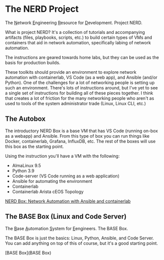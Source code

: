 # The NERD Project

The <ins>N</ins>etwork <ins>E</ins>ngineering <ins>R</ins>esource for <ins>D</ins>evelopment. Project NERD. 

What is project NERD? It's a collection of tutorials and accompanying artifacts (files, playbooks, scripts, etc.) to build certain types of VMs and containers that aid in network automation, specifically labing of network automation. 

The instructions are geared towards home labs, but they can be used as the basis for production builds. 

These toolkits should provide an environment to explore network automation with containerlab, VS Code (as a web app), and Ansible (and/or Python).  One of the challenges for a lot of networking people is setting up such an environment. There's lots of instructions around, but I've yet to see a single set of instructions for building all of these pieces together. I think that creates a lot of friction for the many networking people who aren't as used to tools of the system administrator trade (Linux, Linux CLI, etc.)

## The Autobox

The introductory NERD Box is a base VM that has VS Code (running on-box as a webapp) and Ansible. From this type of box you can run things like Docker, containerlab, Grafana, InfluxDB, etc. The rest of the boxes will use this box as the starting point. 

Using the instruction you'll have a VM with the following: 

* AlmaLinux 9.5
* Python 3.9
* Code-server (VS Code running as a web application)
* Ansible for automating the environment
* Containerlab
* Containerlab Arista cEOS Topology

[NERD Box: Network Automation with Ansible and containerlab](Autobox)

## The BASE Box (Linux and Code Server)

The <ins>B</ins>ase <ins>A</ins>utomation <ins>S</ins>ystem for <ins>E</ins>engineers. The BASE Box. 

The BASE Box is just the basics: Linux, Python, Ansible, and Code Server. You can add anything on top of this of course, but it's a good starting point. 

[BASE Box](BASE Box)
